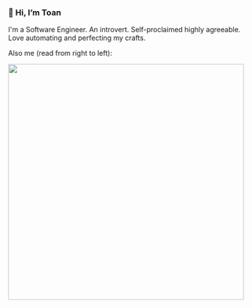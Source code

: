 <!---
toanphan19/toanphan19 is a ✨ special ✨ repository because its `README.md` (this file) appears on your GitHub profile.
You can click the Preview link to take a look at your changes.
--->

### 👋 Hi, I’m Toan
I'm a Software Engineer. An introvert. Self-proclaimed highly agreeable. Love automating and perfecting my crafts.

Also me (read from right to left):

<img src="https://storage.googleapis.com/public-personal/meme-anya-weekend-no-border.png" height="480px"/>
